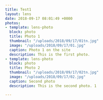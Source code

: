 ```yaml
---
title: Test1
layout: lens
date: 2018-09-17 08:01:49 +0000
photos:
- template: lens-photo
  block: photo
  title: Photo 1
  thumbnail: "/uploads/2018/09/17/01tn.jpg"
  image: "/uploads/2018/09/17/01.jpg"
  caption: Photo 1 on the site
  description: This is the first photo.
- template: lens-photo
  block: photo
  title: Photo 2
  thumbnail: "/uploads/2018/09/17/02tn.jpg"
  image: "/uploads/2018/09/17/02.jpg"
  caption: Second photo
  description: This is the second photo. 1

---
```

